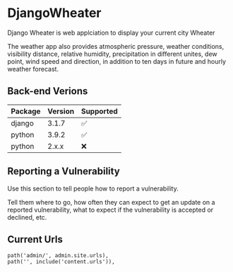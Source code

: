 # DjangoWheater

Django Wheater is web applciation to display your current city Wheater

The weather app also provides atmospheric pressure, weather conditions, visibility distance, relative humidity, precipitation in different unites, dew point, wind speed and direction, in addition to ten days in future and hourly weather forecast.

## Back-end Verions

| Package | Version | Supported          |
|---------| ------- | ------------------ |
| django | 3.1.7  | :white_check_mark: |
| python | 3.9.2   | :white_check_mark: |
| python | 2.x.x  | :x:                |

## Reporting a Vulnerability

Use this section to tell people how to report a vulnerability.

Tell them where to go, how often they can expect to get an update on a
reported vulnerability, what to expect if the vulnerability is accepted or
declined, etc.


## Current Urls 

    path('admin/', admin.site.urls),
    path('', include('content.urls')),

